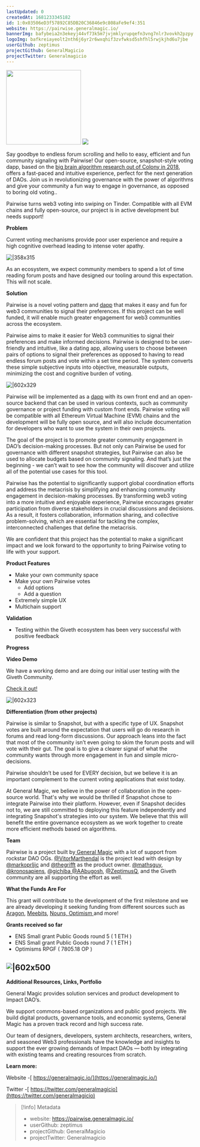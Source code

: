 ```yaml
---
lastUpdated: 0
createdAt: 1681233345182
id: 1:0x03506eD3f57892C85DB20C36846e9c808aFe9ef4:351
website: https://pairwise.generalmagic.io/
bannerImg: bafybeia2n3ekeyj44vf73k5m7jvjmklyrupqefn3vng7nlr3vovkh2pzpy
logoImg: bafkreiayeolt2nth6j6yr2r6wxqhif3zvfwksd5shfhl5rwjkjhd6u7jbe
userGithub: zeptimus
projectGithub: GeneralMagicio
projectTwitter: Generalmagicio
---
```


<img style="width: 200px" src="https://ipfs-grants-stack.gitcoin.co/ipfs/bafkreiayeolt2nth6j6yr2r6wxqhif3zvfwksd5shfhl5rwjkjhd6u7jbe">

<img src="https://ipfs-grants-stack.gitcoin.co/ipfs/bafybeia2n3ekeyj44vf73k5m7jvjmklyrupqefn3vng7nlr3vovkh2pzpy">

Say goodbye to endless forum scrolling and hello to easy, efficient and fun community signaling with Pairwise! Our open-source, snapshot-style voting dapp, based on the [big brain algorithm research out of Colony in 2018](https://blog.colony.io/introducing-budgetbox/), offers a fast-paced and intuitive experience, perfect for the next generation of DAOs. Join us in revolutionizing governance with the power of algorithms and give your community a fun way to engage in governance, as opposed to boring old voting..

Pairwise turns web3 voting into swiping on Tinder. Compatible with all EVM chains and fully open-source, our project is in active development but needs support!

**Problem**

Current voting mechanisms provide poor user experience and require a high cognitive overhead leading to intense voter apathy.

![|358x315](https://lh6.googleusercontent.com/P9sY5D_EPNs4LSQ3r5MdRxL1m8SbuWocDZ62oXd8zU3Ar4HiTDrPc9dDGHjwbJxLec7-EO4VGcuX0_DjNu8vYrRj9eX0OYV8EDD6LT6tx1v38mQ-BozvSlO-1ztyigpxCYjnKror_lzy2ty8XkZL7wQ)

As an ecosystem, we expect community members to spend a lot of time reading forum posts and have designed our tooling around this expectation. This will not scale.

**Solution**

Pairwise is a novel voting pattern and [dapp](https://pairwise.generalmagic.io/) that makes it easy and fun for web3 communities to signal their preferences. If this project can be well funded, it will enable much greater engagement for web3 communities across the ecosystem.

Pairwise aims to make it easier for Web3 communities to signal their preferences and make informed decisions. Pairwise is designed to be user-friendly and intuitive, like a dating app, allowing users to choose between pairs of options to signal their preferences as opposed to having to read endless forum posts and vote within a set time period. The system converts these simple subjective inputs into objective, measurable outputs, minimizing the cost and cognitive burden of voting.

![|602x329](https://lh3.googleusercontent.com/McevBMDn5ZfhNAglg6QqbkrTASKqNjj37xZjf29wpQzvhUgLUgAwtz9kCZ2-zBz_0aCE91Efn7niONB1z1yB0OwBYyPycFeYFsufCLCjsopIstoAl8JZIQ34qDLzK5qgvdUskKgMUNFbtyCZ-Nr5Fr0)

Pairwise will be implemented as a [dapp](https://pairwise.generalmagic.io/) with its own front end and an open-source backend that can be used in various contexts, such as community governance or project funding with custom front ends. Pairwise voting will be compatible with all Ethereum Virtual Machine (EVM) chains and the development will be fully open source, and will also include documentation for developers who want to use the system in their own projects.

The goal of the project is to promote greater community engagement in DAO’s decision-making processes. But not only can Pairwise be used for governance with different snapshot strategies, but Pairwise can also be used to allocate budgets based on community signaling. And that’s just the beginning - we can’t wait to see how the community will discover and utilize all of the potential use cases for this tool.

Pairwise has the potential to significantly support global coordination efforts and address the metacrisis by simplifying and enhancing community engagement in decision-making processes. By transforming web3 voting into a more intuitive and enjoyable experience, Pairwise encourages greater participation from diverse stakeholders in crucial discussions and decisions. As a result, it fosters collaboration, information sharing, and collective problem-solving, which are essential for tackling the complex, interconnected challenges that define the metacrisis.

We are confident that this project has the potential to make a significant impact and we look forward to the opportunity to bring Pairwise voting to life with your support.

**Product Features**

* Make your own community space
* Make your own Pairwise votes
  * Add options
  * Add a question
* Extremely simple UX
* Multichain support

**Validation**

* Testing within the Giveth ecosystem has been very successful with positive feedback

**Progress**

**Video Demo**

We have a working demo and are doing our initial user testing with the Giveth Community.

[Check it out!](https://www.youtube.com/watch?v=KIn0jQZlLFQ)

![|602x323](https://lh5.googleusercontent.com/3vizo57Y0hTMHhmy8lyeEBBDd2N9YJPq3RPRQIIGmhaADt1-yQ2dlA7T3C-N034GPckxjp0TOFog3o3f9H_rk-oKpBt2zBbHI-jnHuJbq6QXttNaJuRxykzaZQhXl57Q8cQipXqMqDgdG7k6wTmFoD4)

**Differentiation (from other projects)**

Pairwise is similar to Snapshot, but with a specific type of UX. Snapshot votes are built around the expectation that users will go do research in forums and read long-form discussions. Our approach leans into the fact that most of the community isn’t even going to skim the forum posts and will vote with their gut. The goal is to give a clearer signal of what the community wants through more engagement in fun and simple micro-decisions.

Pairwise shouldn’t be used for EVERY decision, but we believe it is an important complement to the current voting applications that exist today.

At General Magic, we believe in the power of collaboration in the open-source world. That's why we would be thrilled if Snapshot chose to integrate Pairwise into their platform. However, even if Snapshot decides not to, we are still committed to deploying this feature independently and integrating Snapshot's strategies into our system. We believe that this will benefit the entire governance ecosystem as we work together to create more efficient methods based on algorithms.

**Team**

Pairwise is a project built by[ General Magic](https://generalmagic.io/) with a lot of support from rockstar DAO OGs. [@VitorMarthendal](https://twitter.com/VitorMarthendal) is the project lead with design by [@markoprljic](https://twitter.com/markoprljic) and [@thegrifft](https://twitter.com/thegrifft) as the product owner. [@mathsguy](https://twitter.com/mathsguy), [@kronosapiens](https://twitter.com/kronosapiens), [@gichiba](https://twitter.com/gichiba)[ @AAbugosh](https://twitter.com/aabugosh), [@ZeptimusQ](https://twitter.com/zeptimusQ), and the Giveth community are all supporting the effort as well.

**What the Funds Are For**

This grant will contribute to the development of the first milestone and we are already developing it seeking funding from different sources such as [Aragon](https://forum.aragon.org/t/pairwise-voting/), [Meebits](https://prop.house/meebits/round-2/2963), [Nouns, ](https://prop.house/nouns/explorer-grants-pilot-round/2988)[Optimism ](https://gov.optimism.io/t/draft-gf-phase-1-proposal-pairwise/4976)and more!

**Grants received so far**

* ENS Small grant Public Goods round 5 ( 1 ETH )
* ENS Small grant Public Goods round 7 ( 1 ETH )
* Optimisms RPGF ( 7805.18 OP )

## ![|602x500](https://lh6.googleusercontent.com/eBcDVtCGld8w-53ac8UVuFYSjBpmhNMiFlDBVcNtXIWB3imgJVmoxJwXWzf9e7UO-dyAJAmirETSpVTldPMcmMxmFBuDFCELXn5YpN_-ivFEbTMBfKs9P07lvkGPj1J8qsmuKjJLnmAK7hADghd_Pac)

**Additional Resources, Links, Portfolio**

General Magic provides solution services and product development to Impact DAO’s.

We support commons-based organizations and public good projects. We build digital products, governance tools, and economic systems, General Magic has a proven track record and high success rate.

Our team of designers, developers, system architects, researchers, writers, and seasoned Web3 professionals have the knowledge and insights to support the ever growing demands of Impact DAOs — both by integrating with existing teams and creating resources from scratch.

**Learn more:**

Website -[ https://generalmagic.io/](https://generalmagic.io/)

Twitter -[ https://twitter.com/generalmagicio](https://twitter.com/generalmagicio)


> [!info] Metadata
> * website: https://pairwise.generalmagic.io/
> * userGithub: zeptimus
> * projectGithub: GeneralMagicio
> * projectTwitter: Generalmagicio